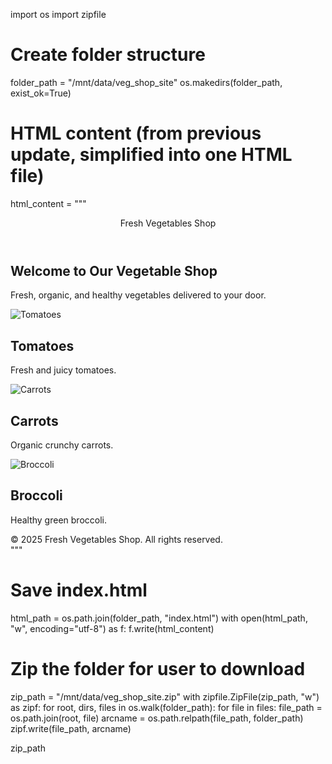 import os
import zipfile

# Create folder structure
folder_path = "/mnt/data/veg_shop_site"
os.makedirs(folder_path, exist_ok=True)

# HTML content (from previous update, simplified into one HTML file)
html_content = """<!DOCTYPE html>
<html lang="en">
<head>
  <meta charset="UTF-8">
  <meta name="viewport" content="width=device-width, initial-scale=1.0">
  <title>Fresh Vegetables Shop</title>
  <link href="https://cdn.jsdelivr.net/npm/tailwindcss@2.2.19/dist/tailwind.min.css" rel="stylesheet">
</head>
<body class="bg-green-50 font-sans">
  <header class="bg-green-600 text-white p-6 text-center text-3xl font-bold">
    Fresh Vegetables Shop
  </header>

  <section class="p-6 text-center">
    <h1 class="text-4xl font-bold mb-4">Welcome to Our Vegetable Shop</h1>
    <p class="text-lg">Fresh, organic, and healthy vegetables delivered to your door.</p>
  </section>

  <section class="grid grid-cols-1 md:grid-cols-3 gap-6 p-6">
    <div class="bg-white rounded-xl shadow p-4">
      <img src="https://images.unsplash.com/photo-1567306226416-28f0efdc88ce" alt="Tomatoes" class="rounded-lg mb-4">
      <h2 class="text-xl font-bold">Tomatoes</h2>
      <p class="text-gray-600">Fresh and juicy tomatoes.</p>
    </div>
    <div class="bg-white rounded-xl shadow p-4">
      <img src="https://images.unsplash.com/photo-1582515073490-dc84f6a05a13" alt="Carrots" class="rounded-lg mb-4">
      <h2 class="text-xl font-bold">Carrots</h2>
      <p class="text-gray-600">Organic crunchy carrots.</p>
    </div>
    <div class="bg-white rounded-xl shadow p-4">
      <img src="https://images.unsplash.com/photo-1601004890684-d8cbf643f5f2" alt="Broccoli" class="rounded-lg mb-4">
      <h2 class="text-xl font-bold">Broccoli</h2>
      <p class="text-gray-600">Healthy green broccoli.</p>
    </div>
  </section>

  <footer class="bg-green-600 text-white text-center p-4">
    © 2025 Fresh Vegetables Shop. All rights reserved.
  </footer>
</body>
</html>"""

# Save index.html
html_path = os.path.join(folder_path, "index.html")
with open(html_path, "w", encoding="utf-8") as f:
    f.write(html_content)

# Zip the folder for user to download
zip_path = "/mnt/data/veg_shop_site.zip"
with zipfile.ZipFile(zip_path, "w") as zipf:
    for root, dirs, files in os.walk(folder_path):
        for file in files:
            file_path = os.path.join(root, file)
            arcname = os.path.relpath(file_path, folder_path)
            zipf.write(file_path, arcname)

zip_path
